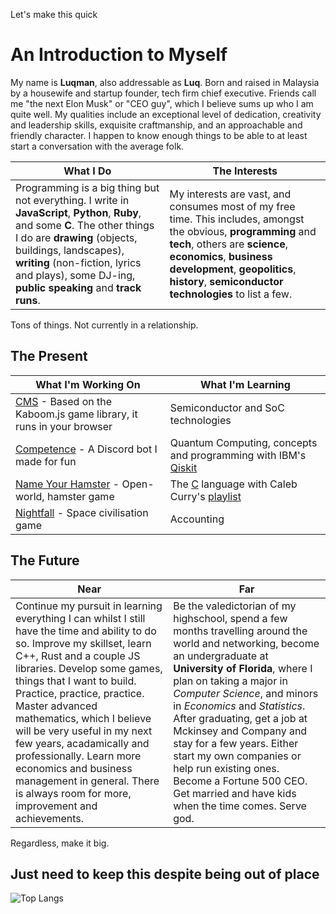 Let's make this quick

# An Introduction to Myself

My name is **Luqman**, also addressable as **Luq**. Born and raised in Malaysia by a housewife and startup founder, tech firm chief executive. Friends call me "the next Elon Musk" or "CEO guy", which I believe sums up who I am quite well. My qualities include an exceptional level of dedication, creativity and leadership skills, exquisite craftmanship, and an approachable and friendly character. I happen to know enough things to be able to at least start a conversation with the average folk. 

| What I Do | The Interests |
|-----------|---------------|
| Programming is a big thing but not everything. I write in **JavaScript**, **Python**, **Ruby**, and some **C**. The other things I do are **drawing** (objects, buildings, landscapes), **writing** (non-fiction, lyrics and plays), some DJ-ing, **public speaking** and **track runs**. | My interests are vast, and consumes most of my free time. This includes, amongst the obvious, **programming** and **tech**, others are **science**, **economics**, **business development**, **geopolitics**, **history**, **semiconductor technologies** to list a few. |

Tons of things. Not currently in a relationship.

## The Present

| What I'm Working On | What I'm Learning |
|----------------------------|-------------------|
| [CMS](https://github.com/luqmanually/CMS) - Based on the Kaboom.js game library, it runs in your browser | Semiconductor and SoC technologies |
| [Competence](https://github.com/luqmanually/Competence) - A Discord bot I made for fun | Quantum Computing, concepts and programming with IBM's [Qiskit](https://github.com/Qiskit/qiskit) |
| [Name Your Hamster](https://github.com/luqmanually/name-your-hamster) - Open-world, hamster game |The [C](https://github.com/luqmanually/C) language with Caleb Curry's [playlist](https://youtube.com/playlist?list=PL_c9BZzLwBRKKqOc9TJz1pP0ASrxLMtp2&si=WZCqeisgBVtKRn1W) |
| [Nightfall](https://github.com/luqmanually/Nightfall) - Space civilisation game | Accounting |

## The Future

| Near  | Far  |
|-------|------|
| Continue my pursuit in learning everything I can whilst I still have the time and ability to do so. Improve my skillset, learn C++, Rust and a couple JS libraries. Develop some games, things that I want to build. Practice, practice, practice. Master advanced mathematics, which I believe will be very useful in my next few years, acadamically and professionally. Learn more economics and business management in general. There is always room for more, improvement and achievements. | Be the valedictorian of my highschool, spend a few months travelling around the world and networking, become an undergraduate at **University of Florida**, where I plan on taking a major in *Computer Science*, and minors in *Economics* and *Statistics*. After graduating, get a job at Mckinsey and Company and stay for a few years. Either start my own companies or help run existing ones. Become a Fortune 500 CEO. Get married and have kids when the time comes. Serve god. |

Regardless, make it big.

## Just need to keep this despite being out of place
![Top Langs](https://github-readme-stats.vercel.app/api/top-langs/?username=luqmanually&layout=compact&theme=github_dark)
